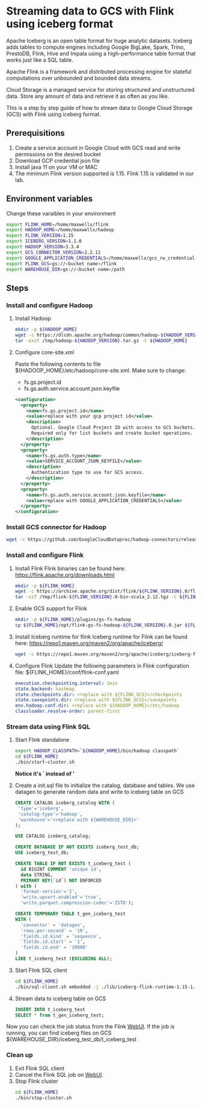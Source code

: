 # Streaming data to GCS with Flink using iceberg format

Apache Iceberg is an open table format for huge analytic datasets. Iceberg adds tables to compute engines including Google BigLake, Spark, Trino, PrestoDB, Flink, Hive and Impala using a high-performance table format that works just like a SQL table.

Apache Flink is a framework and distributed processing engine for stateful computations over unbounded and bounded data streams.

Cloud Storage is a managed service for storing structured and unstructured data. Store any amount of data and retrieve it as often as you like.

This is a step by step guide of how to stream data to Google Cloud Storage (GCS) with Flink using iceberg format.

## Prerequisitions

1. Create a service account in Google Cloud with GCS read and write permissions on the desired bucket
2. Download GCP credential json file
3. Install java 11 on your VM or MAC
4. The minimum Flink version supported is 1.15. Flink 1.15 is validated in our lab.

## Environment variables

Change these varaibles in your environment

```bash
export FLINK_HOME=/home/maxwellx/flink
export HADOOP_HOME=/home/maxwellx/hadoop
export FLINK_VERSION=1.15
export ICEBERG_VERSION=1.1.0
export HADOOP_VERSION=3.3.4
export GCS_CONNECTOR_VERSION=2.2.11
export GOOGLE_APPLICATION_CREDENTIALS=/home/maxwellx/gcs_rw_credential.json
export FLINK_GCS=gs://<bucket name>/flink
export WAREHOUSE_DIR=gs://<bucket name>/path
```

## Steps

### Install and configure Hadoop

1. Install Hadoop

   ```bash
   mkdir -p ${HADOOP_HOME}
   wget -c https://dlcdn.apache.org/hadoop/common/hadoop-${HADOOP_VERSION}/hadoop-${HADOOP_VERSION}.tar.gz -P /tmp
   tar -xxzf /tmp/hadoop-${HADOOP_VERSION}.tar.gz -C ${HADOOP_HOME}
   ```

2. Configure core-site.xml

   Paste the following contents to file ${HADOOP_HOME}/etc/hadoop/core-site.xml. Make sure to change:

   - fs.gs.project.id
   - fs.gs.auth.service.account.json.keyfile

   ```xml
   <configuration>
     <property>
       <name>fs.gs.project.id</name>
       <value>replace with your gcp project id</value>
       <description>
         Optional. Google Cloud Project ID with access to GCS buckets.
         Required only for list buckets and create bucket operations.
       </description>
     </property>
     <property>
       <name>fs.gs.auth.type</name>
       <value>SERVICE_ACCOUNT_JSON_KEYFILE</value>
       <description>
         Authentication type to use for GCS access.
       </description>
     </property>
     <property>
       <name>fs.gs.auth.service.account.json.keyfile</name>
       <value>replace with GOOGLE_APPLICATION_CREDENTIALS</value>
     </property>
   </configuration>
   ```

### Install GCS connector for Hadoop

```bash
wget -c https://github.com/GoogleCloudDataproc/hadoop-connectors/releases/download/v${GCS_CONNECTOR_VERSION}/gcs-connector-hadoop3-${GCS_CONNECTOR_VERSION}-shaded.jar -P ${HADOOP_HOME}/share/hadoop/common/lib
```

### Install and configure Flink

1. Install Flink
Flink binaries can be found here: https://flink.apache.org/downloads.html

   ```bash
   mkdir -p ${FLINK_HOME}
   wget -c https://archive.apache.org/dist/flink/${FLINK_VERSION}.0/flink-${FLINK_VERSION}.0-bin-scala_2.12.tgz -P /tmp
   tar -xzf /tmp/flink-${FLINK_VERSION}.0-bin-scala_2.12.tgz -C ${FLINK_HOME}
   ```

2. Enable GCS support for Flink
   
   ```bash
   mkdir -p ${FLINK_HOME}/plugins/gs-fs-hadoop
   cp ${FLINK_HOME}/opt/flink-gs-fs-hadoop-${FLINK_VERSION}.0.jar ${FLINK_HOME}/plugins/gs-fs-hadoop/
   ```

3. Install Iceberg runtime for flink
Iceberg runtime for Flink can be found here: https://repo1.maven.org/maven2/org/apache/iceberg/
   ```bash
   wget -c https://repo1.maven.org/maven2/org/apache/iceberg/iceberg-flink-runtime-${FLINK_VERSION}/${ICEBERG_VERSION}/iceberg-flink-runtime-${FLINK_VERSION}-${ICEBERG_VERSION}.jar -C ${FLINK_HOME}/lib
   ```

4. Configure Flink
Update the following parameters in Flink configuration file: ${FLINK_HOME}/conf/flink-conf.yaml

   ```yaml
   execution.checkpointing.interval: 1min
   state.backend: hashmap
   state.checkpoints.dir: <replace with ${FLINK_GCS}>/checkpoints
   state.savepoints.dir: <replace with ${FLINK_GCS}>/savepoints
   env.hadoop.conf.dir: <replace with ${HADOOP_HOME}>/etc/hadoop
   classloader.resolve-order: parent-first
   ```
   
### Stream data using Flink SQL

1. Start Flink standalone

   ```bash
   export HADOOP_CLASSPATH=`${HADOOP_HOME}/bin/hadoop classpath`
   cd ${FLINK_HOME}
   ./bin/start-cluster.sh
   ```

   **Notice it's ` instead of '**

2. Create a init.sql file to initialize the catalog, database and tables.
We use datagen to generate random data and write to iceberg table on GCS

   ```sql
   CREATE CATALOG iceberg_catalog WITH (
    'type'='iceberg',
    'catalog-type'='hadoop',
    'warehouse'='<replace with ${WAREHOUSE_DIR}>'
   );

   USE CATALOG iceberg_catalog;

   CREATE DATABASE IF NOT EXISTS iceberg_test_db;
   USE iceberg_test_db;

   CREATE TABLE IF NOT EXISTS t_iceberg_test (
     id BIGINT COMMENT 'unique id',
     data STRING,
     PRIMARY KEY(`id`) NOT ENFORCED
   ) with (
     'format-version'='2',
     'write.upsert.enabled'='true',
     'write.parquet.compression-codec'='ZSTD');

   CREATE TEMPORARY TABLE t_gen_iceberg_test
   WITH (
     'connector' = 'datagen',
     'rows-per-second' = '10',
     'fields.id.kind' = 'sequence',
     'fields.id.start' = '1',
     'fields.id.end' = '10000'
   )
   LIKE t_iceberg_test (EXCLUDING ALL);
   ```

3. Start Flink SQL client

   ```bash
   cd ${FLINK_HOME}
   ./bin/sql-client.sh embedded -j ./lib/iceberg-flink-runtime-1.15-1.1.0.jar -i init.sql shell
   ```

4. Stream data to iceberg table on GCS
   
   ```sql
   INSERT INTO t_iceberg_test
   SELECT * from t_gen_iceberg_test;
   ```

Now you can check the job status from the Flink [WebUI](http://localhost:8081). If the job is running, you can find iceberg files on GCS ${WAREHOUSE_DIR}/iceberg_test_db/t_iceberg_test

### Clean up

1. Exit Flink SQL client
2. Cancel the Flink SQL job on [WebUI](http://localhost:8081). 
3. Stop Flink cluster
   ```bash
   cd ${FLINK_HOME}
   ./bin/stop-cluster.sh
   ```